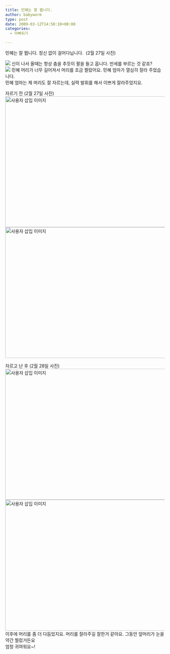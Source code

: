```yaml
---
title: 민혜는 잘 뜁니다.
author: babyworm
type: post
date: 2009-03-12T14:50:10+00:00
categories:
  - 아빠되기

---
```

민혜는 잘 뜁니다. 정신 없이 걸어다닙니다.  (2월 27일 사진)

<img decoding="async" src="https://i0.wp.com/babyworm.net/wordpress/wp-content/uploads/1/cfile24.uf.1242E40E49B91E3D4FEA03.jpg?w=625"  data-recalc-dims="1" /> 신이 나서 올때는 항상 춤을 추듯이 팔을 들고 옵니다. 만세를 부르는 것 같죠?<br>
<img decoding="async" src="https://i0.wp.com/babyworm.net/wordpress/wp-content/uploads/1/cfile4.uf.1544010E49B91FBE40E6F7.jpg?w=625"  data-recalc-dims="1" /> 민혜 머리가 너무 길어져서 머리를 조금 짤랐어요. 민혜 엄마가 열심히 잘라 주었습니다.<br>
민혜 엄마는 제 머리도 잘 자르는데, 실력 발휘를 해서 이쁘게 잘라주었지요.

자르기 전 (2월 27일 사진)<br>
<img loading="lazy" decoding="async" src="https://i0.wp.com/babyworm.net/wordpress/wp-content/uploads/1/49b9205880429AD.JPG?resize=620%2C414" class="aligncenter" width="620" height="414" alt="사용자 삽입 이미지" data-recalc-dims="1" /><img loading="lazy" decoding="async" src="https://i0.wp.com/babyworm.net/wordpress/wp-content/uploads/1/49b92059eaee1AH.JPG?resize=620%2C414" class="aligncenter" width="620" height="414" alt="사용자 삽입 이미지" data-recalc-dims="1" /> 

자르고 난 후 (2월 28일 사진)<br>
<img loading="lazy" decoding="async" src="https://i0.wp.com/babyworm.net/wordpress/wp-content/uploads/1/49b9205b4207aAF.JPG?resize=620%2C414" class="aligncenter" width="620" height="414" alt="사용자 삽입 이미지" data-recalc-dims="1" /><br>
<img loading="lazy" decoding="async" src="https://i0.wp.com/babyworm.net/wordpress/wp-content/uploads/1/49b9205711976AM.JPG?resize=620%2C414" class="aligncenter" width="620" height="414" alt="사용자 삽입 이미지" data-recalc-dims="1" /><br>
이후에 머리를 좀 더 다듬었지요. 머리를 잘라주길 잘한거 같아요. 그동안 앞머리가 눈을 약간 찔렀거든요<br>
엄청 귀여워요~!
